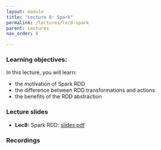 ```yaml
---
layout: module
title: "Lecture 8: Spark"
permalink: /lectures/lec8-spark
parent: Lectures
nav_order: 8

---
```


### Learning objectives:

In this lecture, you will learn:

* the motivation of Spark RDD
* the difference between RDD transformations and actions
* the benefits of the RDD abstraction


### Lecture slides

* **Lec8:** Spark RDD: [slides pdf](/ds5110-spring25/assets/docs/lec8-spark-rdd.pdf)


### Recordings

